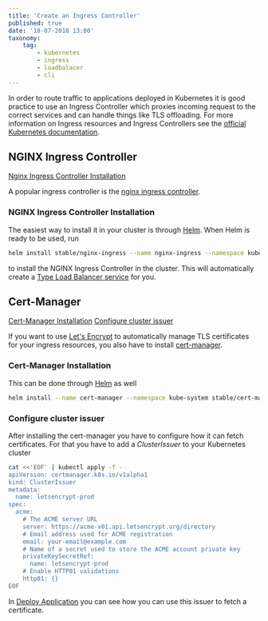 ```yaml
---
title: 'Create an Ingress Controller'
published: true
date: '18-07-2018 13:00'
taxonomy:
    tag:
        - kubernetes
        - ingress
        - loadbalacer
        - cli
---
```


In order to route traffic to applications deployed in Kubernetes it is good practice to use an Ingress Controller which proxies incoming request to the correct services and can handle things like TLS offloading. For more information on Ingress resources and Ingress Controllers see the [official Kubernetes documentation](https://kubernetes.io/docs/concepts/services-networking/ingress/).

## NGINX Ingress Controller

[Nginx Ingress Controller Installation](#nginx-ingress-controller-installation)

A popular ingress controller is the [nginx ingress controller](https://kubernetes.github.io/ingress-nginx/).

### NGINX Ingress Controller Installation

The easiest way to install it in your cluster is through [Helm](../17.using-helm/default.en.md). When Helm is ready to be used, run

```bash
helm install stable/nginx-ingress --name nginx-ingress --namespace kube-system  --set "rbac.create=true"
```

to install the NGINX Ingress Controller in the cluster. This will automatically create a [Type Load Balancer service](../13.create-a-load-balancer/default.en.md) for you.

## Cert-Manager

[Cert-Manager Installation](#cert-manager-installation)
[Configure cluster issuer](#configure-cluster-issuer)

If you want to use [Let's Encrypt](https://letsencrypt.org/) to automatically manage TLS certificates for your ingress resources, you also have to install [cert-manager](https://cert-manager.readthedocs.io/en/latest/).

### Cert-Manager Installation

This can be done through [Helm](../17.using-helm/default.en.md) as well

```bash
helm install --name cert-manager --namespace kube-system stable/cert-manager
```

### Configure cluster issuer

After installing the cert-manager you have to configure how it can fetch certificates. For that you have to add a _ClusterIssuer_ to your Kubernetes cluster

```bash
cat <<'EOF' | kubectl apply -f -
apiVersion: certmanager.k8s.io/v1alpha1
kind: ClusterIssuer
metadata:
  name: letsencrypt-prod
spec:
  acme:
    # The ACME server URL
    server: https://acme-v01.api.letsencrypt.org/directory
    # Email address used for ACME registration
    email: your-email@example.com
    # Name of a secret used to store the ACME account private key
    privateKeySecretRef:
      name: letsencrypt-prod
    # Enable HTTP01 validations
    http01: {}
EOF
```

In [Deploy Application](../16.deploy-an-application/default.en.md) you can see how you can use this issuer to fetch a certificate.
